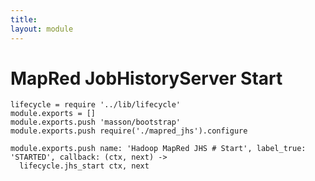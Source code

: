 ```yaml
---
title: 
layout: module
---
```


# MapRed JobHistoryServer Start

    lifecycle = require '../lib/lifecycle'
    module.exports = []
    module.exports.push 'masson/bootstrap'
    module.exports.push require('./mapred_jhs').configure

    module.exports.push name: 'Hadoop MapRed JHS # Start', label_true: 'STARTED', callback: (ctx, next) ->
      lifecycle.jhs_start ctx, next
